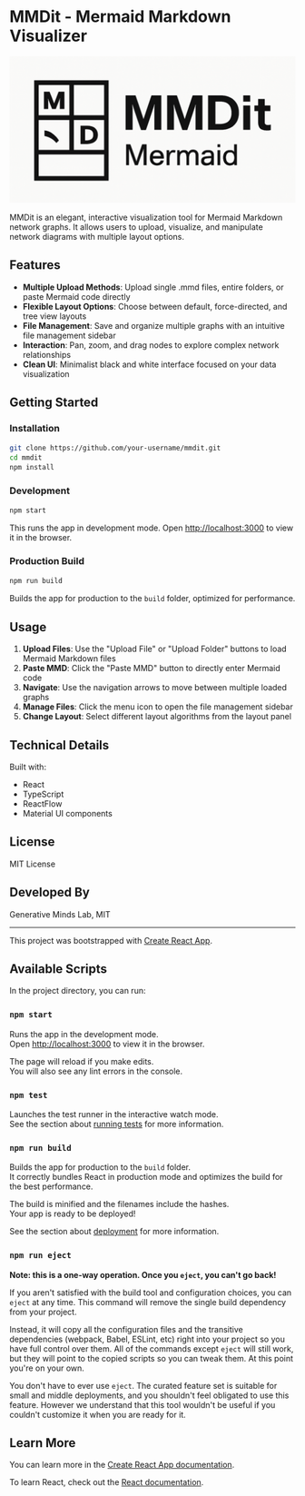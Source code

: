 # MMDit - Mermaid Markdown Visualizer

![MMDit Banner](assets/images/mmdit_banner.png)


MMDit is an elegant, interactive visualization tool for Mermaid Markdown network graphs. It allows users to upload, visualize, and manipulate network diagrams with multiple layout options.

## Features

- **Multiple Upload Methods**: Upload single .mmd files, entire folders, or paste Mermaid code directly
- **Flexible Layout Options**: Choose between default, force-directed, and tree view layouts
- **File Management**: Save and organize multiple graphs with an intuitive file management sidebar
- **Interaction**: Pan, zoom, and drag nodes to explore complex network relationships
- **Clean UI**: Minimalist black and white interface focused on your data visualization


## Getting Started

### Installation

```bash
git clone https://github.com/your-username/mmdit.git
cd mmdit
npm install
```

### Development

```bash
npm start
```

This runs the app in development mode. Open [http://localhost:3000](http://localhost:3000) to view it in the browser.

### Production Build

```bash
npm run build
```

Builds the app for production to the `build` folder, optimized for performance.

## Usage

1. **Upload Files**: Use the "Upload File" or "Upload Folder" buttons to load Mermaid Markdown files
2. **Paste MMD**: Click the "Paste MMD" button to directly enter Mermaid code
3. **Navigate**: Use the navigation arrows to move between multiple loaded graphs
4. **Manage Files**: Click the menu icon to open the file management sidebar
5. **Change Layout**: Select different layout algorithms from the layout panel

## Technical Details

Built with:
- React
- TypeScript
- ReactFlow
- Material UI components

## License

MIT License

## Developed By

Generative Minds Lab, MIT

---

This project was bootstrapped with [Create React App](https://github.com/facebook/create-react-app).

## Available Scripts

In the project directory, you can run:

### `npm start`

Runs the app in the development mode.\
Open [http://localhost:3000](http://localhost:3000) to view it in the browser.

The page will reload if you make edits.\
You will also see any lint errors in the console.

### `npm test`

Launches the test runner in the interactive watch mode.\
See the section about [running tests](https://facebook.github.io/create-react-app/docs/running-tests) for more information.

### `npm run build`

Builds the app for production to the `build` folder.\
It correctly bundles React in production mode and optimizes the build for the best performance.

The build is minified and the filenames include the hashes.\
Your app is ready to be deployed!

See the section about [deployment](https://facebook.github.io/create-react-app/docs/deployment) for more information.

### `npm run eject`

**Note: this is a one-way operation. Once you `eject`, you can't go back!**

If you aren't satisfied with the build tool and configuration choices, you can `eject` at any time. This command will remove the single build dependency from your project.

Instead, it will copy all the configuration files and the transitive dependencies (webpack, Babel, ESLint, etc) right into your project so you have full control over them. All of the commands except `eject` will still work, but they will point to the copied scripts so you can tweak them. At this point you're on your own.

You don't have to ever use `eject`. The curated feature set is suitable for small and middle deployments, and you shouldn't feel obligated to use this feature. However we understand that this tool wouldn't be useful if you couldn't customize it when you are ready for it.

## Learn More

You can learn more in the [Create React App documentation](https://facebook.github.io/create-react-app/docs/getting-started).

To learn React, check out the [React documentation](https://reactjs.org/).
